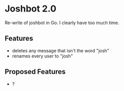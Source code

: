 # Joshbot 2.0
Re-write of joshbot in Go. I clearly have too much time. 


## Features
- deletes any message that isn't the word "josh" 
- renames every user to "josh" 


## Proposed Features
- ? 
